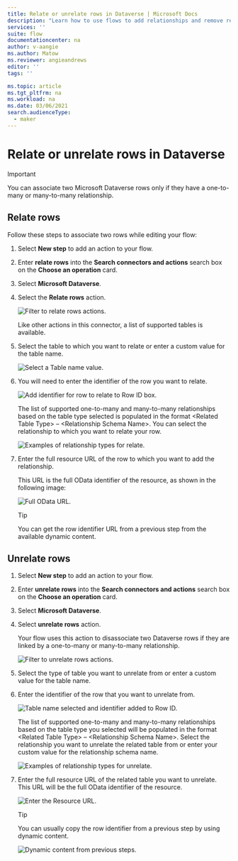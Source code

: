 ```yaml
---
title: Relate or unrelate rows in Dataverse | Microsoft Docs
description: "Learn how to use flows to add relationships and remove relationships among rows in Microsoft Dataverse."  
services: ''
suite: flow
documentationcenter: na
author: v-aangie
ms.author: Matow
ms.reviewer: angieandrews
editor: ''
tags: ''

ms.topic: article
ms.tgt_pltfrm: na
ms.workload: na
ms.date: 03/06/2021
search.audienceType: 
  - maker
---
```


# Relate or unrelate rows in Dataverse

>[!IMPORTANT]
>You can associate two Microsoft Dataverse rows only if they have a one-to-many or many-to-many relationship.<!-- Edit note: I don't think this topic is in the TOC. -->

## Relate rows

Follow these steps to associate two rows while editing your flow:

1. Select **New step** to add an action to your flow.

1. Enter **relate rows** into the **Search connectors and actions** search box on the **Choose an operation** card.

1. Select **Microsoft Dataverse**.

1. Select the **Relate rows** action.

   ![Filter to relate rows actions.](../media/relate-rows/relate-rows-action.png "Filter to relate rows actions")

   Like other actions in this connector, a list of supported tables is available.

1. Select the table to which you want to relate or enter a custom value for the table name.  

   ![Select a Table name value.](../media/relate-rows/table-name.png "Select a Table name value")

1. You will need to enter the identifier of the row you want to relate.  

   ![Add identifier for row to relate to Row ID box.](../media/relate-rows/identifier.png "Add identifier for row to relate to Row ID box")

   The list of supported one-to-many and many-to-many relationships based on the table type selected is populated in the format \<Related Table Type\> – \<Relationship Schema Name\>. You can select the relationship to which you want to relate your row.  

   ![Examples of relationship types for relate.](../media/relate-rows/relationship.png "Examples of relationship types for relate")

1. Enter the full resource URL of the row to which you want to add the relationship.

   This URL is the full OData identifier of the resource, as shown in the following image:  

   ![Full OData URL.](../media/relate-rows/relate-with-url.png "Full OData URL")

   >[!TIP]
   >You can get the row identifier URL from a previous step from the available dynamic content.  

## Unrelate rows

1. Select **New step** to add an action to your flow.

1. Enter **unrelate rows** into the **Search connectors and actions** search box on the **Choose an operation** card.

1. Select **Microsoft Dataverse**.

1. Select **unrelate rows** action.

   Your flow uses this action to disassociate two Dataverse rows if they are linked by a one-to-many or many-to-many relationship.

   ![Filter to unrelate rows actions.](../media/relate-rows/unrelate-action.png "Filter to unrelate rows actions")

1. Select the type of table you want to unrelate from or enter a custom value for the table name.

1. Enter the identifier of the row that you want to unrelate from.  

   ![Table name selected and identifier added to Row ID.](../media/relate-rows/unrelate-table-name-identifier.png "Table name selected and identifier added to Row ID")

   The list of supported one-to-many and many-to-many relationships based on the table type you selected will be populated in the format \<Related Table Type\> – \<Relationship Schema Name\>. Select the relationship you want to unrelate the related table from or enter your custom value for the relationship schema name.<!-- Edit note: From here the screenshots look different including name change from row to records. Maybe should be re-taken. -->

   ![Examples of relationship types for unrelate.](../media/dataverse-how-tos/32bf6c8258bd3cf157fc90e63853fac0.png "Examples of relationship types for unrelate")

1. Enter the full resource URL of the related table you want to unrelate. This URL will be the full OData identifier of the resource.  

   ![Enter the Resource URL.](../media/dataverse-how-tos/13117f752dc1c3ab791b59457712f4c9.png "Enter the Resource URL")

   >[!TIP]
   >You can usually copy the row identifier from a previous step by using dynamic content.<!-- Edit note: Do you mean URL not row ID. -->

   ![Dynamic content from previous steps.](../media/dataverse-how-tos/33403937ade7afee4e2583be75d81bc4.png "Dynamic content from previous steps")
